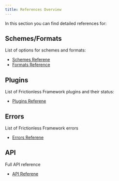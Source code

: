 ```yaml
---
title: References Overview
---
```


In this section you can find detailed references for:

## Schemes/Formats

List of options for schemes and formats:

- [Schemes Referene](schemes-reference.md)
- [Formats Reference](formats-reference.md)

## Plugins

List of Frictionless Framework plugins and their status:

- [Plugins Referene](plugins-reference.md)

## Errors

List of Frictionless Framework errors

- [Errors Referene](errors-reference.md)

## API

Full API reference

- [API Referene](api-reference.md)
